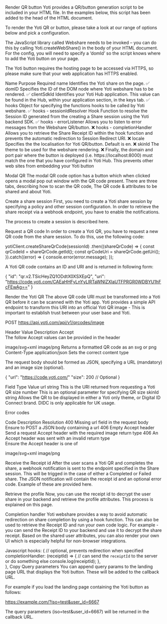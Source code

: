 Render QR button
Yoti provides a QR/button generation script to be included in your HTML file. In the examples below, this script has been added to the head of the HTML document.

To render the Yoti QR or button, please take a look at our range of options below and pick a configuration.

The JavaScript library called Webshare needs to be invoked – you can do this by calling Yoti.createWebShare() in the body of your HTML document. For the config, you will need to specify a ‘domId’ so the script knows where to add the Yoti button on your page.

The Yoti button requires the hosting page to be accessed via HTTPS, so please make sure that your web application has HTTPS enabled.

Name	Purpose	Required
name	Identifies the Yoti share on the page.	✅
domID	Specifies the ID of the DOM node where Yoti webshare has to be rendered.	✅
clientSdkId	Identifies your Yoti Hub application. This value can be found in the Hub, within your application section, in the keys tab.	✅
hooks	Object for specifying the functions hooks to be called by Yoti webshare.	✅
hooks - sessionIdResolver	Hook Function to resolve the Session ID generated from the creating a Share session using the Yoti backend SDK.	✅
hooks - errorListener	Allows you to listen to error messages from the Webshare QR/button.	❌
hooks - completionHandler	Allows you to retrieve the Share Receipt ID within the hook function and prevents the automatic redirection to Session Redirect URI.	❌
locale	Specifies the the localisation for Yoti QR/button. Default is en.	❌
skinId	The theme to be used for the webshare rendering.	❌
Finally, the domain and port pair where the button is deployed (i.e. https://localhost:8000) must match the one that you have configured in Yoti Hub. This prevents other web sites from embedding your Yoti button

Modal QR
The modal QR code option has a button which when clicked opens a modal pop out window with the QR code present. There are three tabs, describing how to scan the QR code, The QR code & attributes to be shared and about Yoti.


<head>
  <script src="https://www.yoti.com/share/client/v2"></script>
</head>

<body>
  <!-- Yoti element will be rendered inside this DOM node -->
  <div id="xxx"></div>

  <!-- This script snippet will also be required in your HTML body -->
  <script>
    const loadYoti = async () => {
      const { Yoti } = window;
      if (Yoti) {
        console.info('Waiting for Yoti...');
        await Yoti.ready()
        console.info('Yoti is now ready');
      } else {
        console.error('Yoti client was not found!');
      }
    }

    const createYotiWebShare = async () => {
      const { Yoti } = window;
      if (Yoti) {
        await Yoti.createWebShare({
          name: 'test-share',
          domId: 'xxx',
          sdkId: 'xxxxxx-xxxx-xxxx-xxxx-xxxxxxxxxxxx',
          hooks: {
            sessionIdResolver: onSessionIdResolver,
            errorListener: onErrorListener
          }
        })
      }
    }

    async function onSessionIdResolver() {
      // Make a call to your backend, and return a 'sessionId'
      const response = await fetch('https://localhost:3000/sessions', { method: 'POST' });
      const data = await response.json();
      return data.sessionId;
    }

    function onErrorListener(...data) {
      console.warn('onErrorListener:', ...data);
    }

    const start = async () => {
      await loadYoti();
      await createYotiWebShare();
    }

    start().catch((e) => console.error(`Could not create Yoti WebShare: `, e));
  </script>
</body>

Create a share session
First, you need to create a Yoti share session by specifying a policy and other session configuration. In order to retrieve the share receipt via a webhook endpoint, you have to enable the notifications.

The process to create a session is described here.

Request a QR code
In order to create a Yoti QR, you have to request a new QR code from the share session. To do this, use the following code:

yotiClient.createShareQrCode(sessionId)
  .then((shareQrCode) => {
  	const qrCodeId = shareQrCode.getId();
		const qrCodeUri = shareQrCode.getUri();
  }).catch((error) => {
    console.error(error.message);
  });

  A Yoti QR code contains an ID and URI and is returned in following form:

  {
    "id": "qr.v2.TSicHeyZQ1ODdtX0XSXEpQ",
    "uri": "https://code.yoti.com/CAEaHHFyLnYyLlRTaWNIZXlaUTFPRGR0WDBYU1hFcFEwAg=="
}

Render the Yoti QR
The above QR code URI must be transformed into a Yoti QR before it can be scanned with the Yoti app. Yoti provides a simple API endpoint to transform this URI into an official Yoti QR image - This is important to establish trust between your user base and Yoti.


POST https://api.yoti.com/api/v1/qrcodes/image

Header	Value	Description
Accept	
The follow Accept values can be provided in the header

image/svg+xml
image/png
Returns a formatted QR code as an svg or png
Content-Type	application/json	Sets the correct content type

The request body should be formed as JSON, specifying a URL (mandatory) and an image size (optional).

{
	"url": "https://code.yoti.com/<YotiCode>"
  "size": 200 // Optional
}

Field	Type	Value
url	string	This is the URI returned from requesting a Yoti QR
size	number	This is an optional parameter for specifying QR size
skinId	string	Allows the QR to be displayed in either a Yoti only theme, or Digital ID Connect brand. DIDC is only applicable for UK usage.

Error codes

Code	Description	Resolution
400	Missing url field in the request body	Ensure to POST a JSON body containing a url
406	Empty Accept header	Send a request Accept header with the required image return type
406	An Accept header was sent with an invalid return type	
Ensure the Accept header is one of

image/svg+xml
image/png

Receive the Receipt id
After the user scans a Yoti QR and completes the share, a webhook notification is sent to the endpoint specified in the Share session. This will be trigged in the case of either a Completed or Failed share. The JSON notification will contain the receipt id and an optional error code. Example of these are provided here.

Retrieve the profile
Now, you can use the receipt id to decrypt the user share in your backend and retrieve the profile attributes. This process is explained on this page.

Completion handler
Yoti webshare provides a way to avoid automatic redirection on share completion by using a hook function. This can also be used to retrieve the Receipt ID and run your own code logic. For example - you can send the Receipt ID to your backend and use it to decrypt the share receipt. Based on the shared user attributes, you can also render your own UI which is especially helpful for non-browser integrations.

Javascript
hooks: {
  // optional, prevents redirection when specified
  completionHandler: (receiptId) => {
    // can send the `receiptId` to the server or do something else
    console.log(receiptId);
  },   
},
Copy
Query parameters
You can append query params to the landing page URL that displays the Yoti button. These will be added to the callback URL.

For example if you load the landing page containing the Yoti button as follows:

https://example.com/?iso=test&user_id=6667

The query parameters (iso=test&user_id=6667) will be returned in the callback URL.


